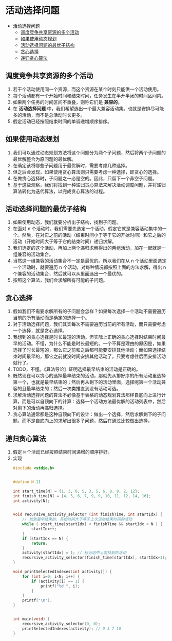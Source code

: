 # 活动选择问题


<!-- TOC -->

- [活动选择问题](#活动选择问题)
    - [调度竞争共享资源的多个活动](#调度竞争共享资源的多个活动)
    - [如果使用动态规划](#如果使用动态规划)
    - [活动选择问题的最优子结构](#活动选择问题的最优子结构)
    - [贪心选择](#贪心选择)
    - [递归贪心算法](#递归贪心算法)

<!-- /TOC -->


## 调度竞争共享资源的多个活动
1. 若干个活动使用同一个资源，而这个资源在某个时刻只能供一个活动使用。
2. 每个活动都有一个开始时间和结束时间，任务发生在半开半闭的时间区间内。
3. 如果两个任务的时间区间不重叠，则称它们是 **兼容的**。
4. 在 **活动选择问题** 中，我们希望选出一个最大兼容活动集。也就是安排尽可能多的活动，而不是总活动时长更多。
5. 假定活动已经按照结束时间的单调递增顺序排序。


## 如果使用动态规划
1. 我们可以通过动态规划方法将这个问题分为两个子问题，然后将两个子问题的最优解整合为原问题的最优解。
2. 在确定该将哪些子问题用于最优解时，需要考虑几种选择。
3. 但之后会发现，如果使用贪心算法则只需要考虑一种选择，即贪心的选择。
4. 在做贪心选择时，子问题之一必是空的。因此，只留下一个非空子问题。
5. 基于这些观察，我们将找到一种递归贪心算法来解决活动调度问题，并将递归算法转化为迭代算法，以完成贪心算法的过程。


## 活动选择问题的最优子结构
1. 如果使用动态，我们就要分析出子结构，找到子问题。
2. 在面对 n 个活动时，我们需要先选定一个活动，假定它就是兼容活动集中的一个。然后，在对它之前的活动（结束时间小于等于它的开始时间）和它之后的活动（开始时间大于等于它的结束时间）递归求解。
3. 我们选定的这个活动，再加上两个递归求解得出的两组活动，加在一起就是一组兼容的活动集合。
4. 当然这一组兼容的活动集合不一定是最优的。所以我们在从 n 个活动里面选定一个活动时，就要遍历 n 个活动，对每种情况都按照上面的方法求解，得出 n 个兼容的活动集合，然后就可以从里面选出一个最优的。
5. 按照这个算法，我们会求解所有可能的子问题。

## 贪心选择
1. 假如我们不需要求解所有的子问题会怎样？如果每次选择一个活动不需要遍历当前的所有活动而是确定的选择一个。
2. 对于活动选择问题，我们其实每次不需要遍历当前的所有活动，而只需要考虑一个选择，就是贪心选择。
3. 我想到的贪心选择是时长最短的活动。但实际上正确的贪心选择时结束时间最早的活动。不懂，为什么不能是时长最短的。一个不算是理由的原因是，如果选择了时长最短的，那么它之前和之后都可能要安排其他活动；而如果选择结束时间最早的，那它之前就没时间安排其他活动了，只要考虑往后面安排活动就行了。
4. TODO，不懂。《算法导论》证明选择最早结束的活动是正确的。
5. 既然现在可以贪心的选择最早结束的活动，那就先从排好序的所有活动里选择第一个，也就是最早结束的；然后再从剩下的活动里面，选择呢第一个活动兼容的且最早结束的；然后一次类推直到没有活动可选。
6. 求解活动选择问题的算法不必像基于表格的动态规划算法那样自底向上进行计算，而是可以自顶向下的计算：选择一个活动方法最优解的活动列表中，然后对剩下的活动再递归选择。
7. 贪心算法通常都是这种自顶向下的设计：做出一个选择，然后求解剩下的子问题。而不是自底向上的求解出很多子问题，然后在通过比较做出选择。


## 递归贪心算法
1. 假定 `N` 个活动已经按照结束时间递增的顺序排好。
3. 实现
    ```cpp
    #include <stdio.h>


    #define N 11

    int start_time[N] = {1, 3, 0, 5, 3, 5, 6, 8, 8, 2, 12};
    int finish_time[N] = {4, 5, 6, 7, 9, 9, 10, 11, 12, 14, 16};
    int activity[N];


    void recursive_activity_selector (int finishTime, int startIdx) {
        // 找到最早结束的、开始时间大于等于上次活动结束时间的活动
        while ( start_time[startIdx] < finishTime && startIdx < N ) {   
            startIdx++;
        }
        if (startIdx == N) {
            return;
        }
        activity[startIdx] = 1; // 标记选中上面找到的活动
        recursive_activity_selector(finish_time[startIdx], startIdx+1);
    }

    void printSelectedIndexes(int activity[]) {
        for (int i=0; i<N; i++) {
            if (activity[i] == 1) {
                printf("%d ", i);
            }
        }
        printf("\n");
    }


    int main(void) {
        recursive_activity_selector(0, 0);
        printSelectedIndexes(activity); // 0 3 7 10
    }
    ```